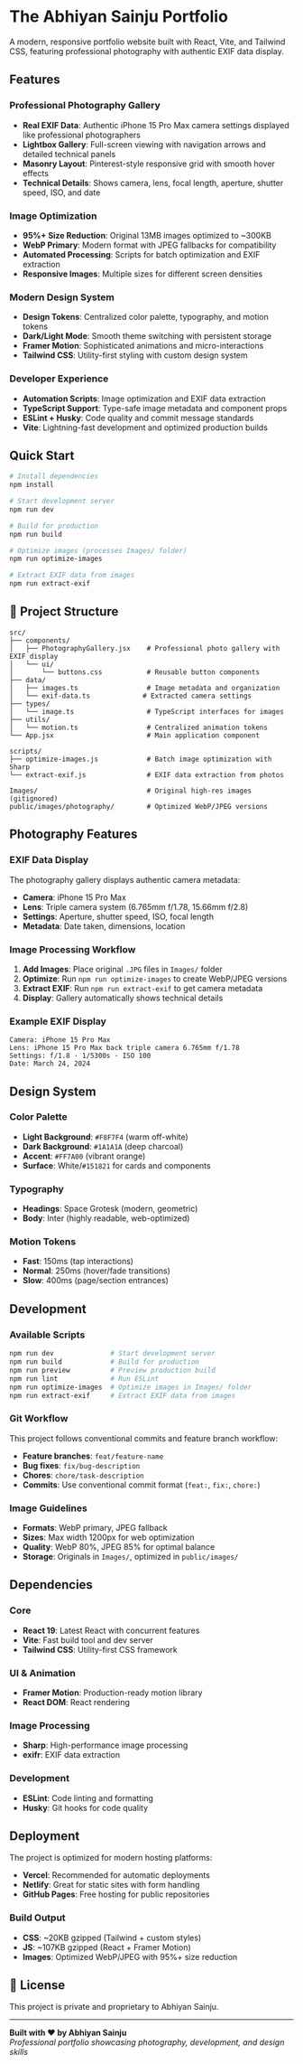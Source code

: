 # The Abhiyan Sainju Portfolio

A modern, responsive portfolio website built with React, Vite, and Tailwind CSS, featuring professional photography with authentic EXIF data display.

## Features

### Professional Photography Gallery

- **Real EXIF Data**: Authentic iPhone 15 Pro Max camera settings displayed like professional photographers
- **Lightbox Gallery**: Full-screen viewing with navigation arrows and detailed technical panels
- **Masonry Layout**: Pinterest-style responsive grid with smooth hover effects
- **Technical Details**: Shows camera, lens, focal length, aperture, shutter speed, ISO, and date

### Image Optimization

- **95%+ Size Reduction**: Original 13MB images optimized to ~300KB
- **WebP Primary**: Modern format with JPEG fallbacks for compatibility
- **Automated Processing**: Scripts for batch optimization and EXIF extraction
- **Responsive Images**: Multiple sizes for different screen densities

### Modern Design System

- **Design Tokens**: Centralized color palette, typography, and motion tokens
- **Dark/Light Mode**: Smooth theme switching with persistent storage
- **Framer Motion**: Sophisticated animations and micro-interactions
- **Tailwind CSS**: Utility-first styling with custom design system

### Developer Experience

- **Automation Scripts**: Image optimization and EXIF data extraction
- **TypeScript Support**: Type-safe image metadata and component props
- **ESLint + Husky**: Code quality and commit message standards
- **Vite**: Lightning-fast development and optimized production builds

## Quick Start

```bash
# Install dependencies
npm install

# Start development server
npm run dev

# Build for production
npm run build

# Optimize images (processes Images/ folder)
npm run optimize-images

# Extract EXIF data from images
npm run extract-exif
```

## 📁 Project Structure

```
src/
├── components/
│   ├── PhotographyGallery.jsx    # Professional photo gallery with EXIF display
│   └── ui/
│       └── buttons.css           # Reusable button components
├── data/
│   ├── images.ts                 # Image metadata and organization
│   └── exif-data.ts             # Extracted camera settings
├── types/
│   └── image.ts                  # TypeScript interfaces for images
├── utils/
│   └── motion.ts                 # Centralized animation tokens
└── App.jsx                       # Main application component

scripts/
├── optimize-images.js            # Batch image optimization with Sharp
└── extract-exif.js               # EXIF data extraction from photos

Images/                           # Original high-res images (gitignored)
public/images/photography/        # Optimized WebP/JPEG versions
```

## Photography Features

### EXIF Data Display

The photography gallery displays authentic camera metadata:

- **Camera**: iPhone 15 Pro Max
- **Lens**: Triple camera system (6.765mm f/1.78, 15.66mm f/2.8)
- **Settings**: Aperture, shutter speed, ISO, focal length
- **Metadata**: Date taken, dimensions, location

### Image Processing Workflow

1. **Add Images**: Place original `.JPG` files in `Images/` folder
2. **Optimize**: Run `npm run optimize-images` to create WebP/JPEG versions
3. **Extract EXIF**: Run `npm run extract-exif` to get camera metadata
4. **Display**: Gallery automatically shows technical details

### Example EXIF Display

```
Camera: iPhone 15 Pro Max
Lens: iPhone 15 Pro Max back triple camera 6.765mm f/1.78
Settings: f/1.8 · 1/5300s · ISO 100
Date: March 24, 2024
```

## Design System

### Color Palette

- **Light Background**: `#F8F7F4` (warm off-white)
- **Dark Background**: `#1A1A1A` (deep charcoal)
- **Accent**: `#FF7A00` (vibrant orange)
- **Surface**: White/`#151821` for cards and components

### Typography

- **Headings**: Space Grotesk (modern, geometric)
- **Body**: Inter (highly readable, web-optimized)

### Motion Tokens

- **Fast**: 150ms (tap interactions)
- **Normal**: 250ms (hover/fade transitions)
- **Slow**: 400ms (page/section entrances)

## Development

### Available Scripts

```bash
npm run dev              # Start development server
npm run build            # Build for production
npm run preview          # Preview production build
npm run lint             # Run ESLint
npm run optimize-images  # Optimize images in Images/ folder
npm run extract-exif     # Extract EXIF data from images
```

### Git Workflow

This project follows conventional commits and feature branch workflow:

- **Feature branches**: `feat/feature-name`
- **Bug fixes**: `fix/bug-description`
- **Chores**: `chore/task-description`
- **Commits**: Use conventional commit format (`feat:`, `fix:`, `chore:`)

### Image Guidelines

- **Formats**: WebP primary, JPEG fallback
- **Sizes**: Max width 1200px for web optimization
- **Quality**: WebP 80%, JPEG 85% for optimal balance
- **Storage**: Originals in `Images/`, optimized in `public/images/`

## Dependencies

### Core

- **React 19**: Latest React with concurrent features
- **Vite**: Fast build tool and dev server
- **Tailwind CSS**: Utility-first CSS framework

### UI & Animation

- **Framer Motion**: Production-ready motion library
- **React DOM**: React rendering

### Image Processing

- **Sharp**: High-performance image processing
- **exifr**: EXIF data extraction

### Development

- **ESLint**: Code linting and formatting
- **Husky**: Git hooks for code quality

## Deployment

The project is optimized for modern hosting platforms:

- **Vercel**: Recommended for automatic deployments
- **Netlify**: Great for static sites with form handling
- **GitHub Pages**: Free hosting for public repositories

### Build Output

- **CSS**: ~20KB gzipped (Tailwind + custom styles)
- **JS**: ~107KB gzipped (React + Framer Motion)
- **Images**: Optimized WebP/JPEG with 95%+ size reduction

## 📄 License

This project is private and proprietary to Abhiyan Sainju.

---

**Built with ❤️ by Abhiyan Sainju**  
_Professional portfolio showcasing photography, development, and design skills_
